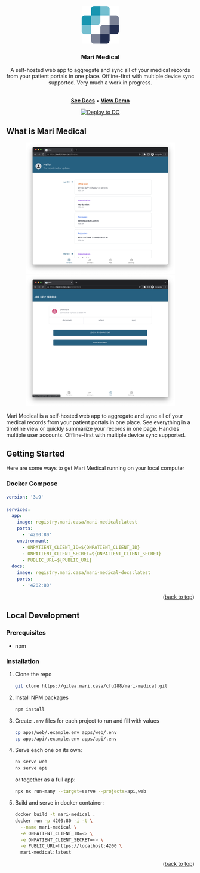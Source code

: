 <a name="readme-top"></a>

<div align="center">
  <img src="./images/logo.png" width="100" height="100" />
  <h3 align="center">Mari Medical</h3>

  <p align="center">
    A self-hosted web app to aggregate and sync all of your medical records from your patient portals in one place. Offline-first with multiple device sync supported. Very much a work in progress.
  </p>
  <p align="center">
    <br />
    <a href="https://docs.mari.casa/"><strong>See Docs</strong></a>
    <span> • </span>
    <a href="https://medical.mari.casa/"><strong>View Demo</strong></a>
  </p>
</div>

<p align="center">
  <a href="https://cloud.digitalocean.com/apps/new?repo=https://github.com/cfu288/mari-medical/tree/main">
  <img src="https://www.deploytodo.com/do-btn-blue.svg" alt="Deploy to DO">
  </a>
</p>

## What is Mari Medical

<p align="center">
  <img src="./images/timeline.png" width="400" />
  <img src="./images/connections.png" width="400" />
</p>

Mari Medical is a self-hosted web app to aggregate and sync all of your medical records from your patient portals in one place. See everything in a timeline view or quickly summarize your records in one page. Handles multiple user accounts. Offline-first with multiple device sync supported.

## Getting Started

Here are some ways to get Mari Medical running on your local computer

### Docker Compose

```yaml
version: '3.9'

services:
  app:
    image: registry.mari.casa/mari-medical:latest
    ports:
      - '4200:80'
    environment:
      - ONPATIENT_CLIENT_ID=${ONPATIENT_CLIENT_ID}
      - ONPATIENT_CLIENT_SECRET=${ONPATIENT_CLIENT_SECRET}
      - PUBLIC_URL=${PUBLIC_URL}
  docs:
    image: registry.mari.casa/mari-medical-docs:latest
    ports:
      - '4202:80'
```

<p align="right">(<a href="#readme-top">back to top</a>)</p>

## Local Development

### Prerequisites

- npm

### Installation

1. Clone the repo

   ```sh
   git clone https://gitea.mari.casa/cfu288/mari-medical.git
   ```

2. Install NPM packages

   ```sh
   npm install
   ```

3. Create `.env` files for each project to run and fill with values

   ```sh
   cp apps/web/.example.env apps/web/.env
   cp apps/api/.example.env apps/api/.env
   ```

4. Serve each one on its own:

   ```bash
   nx serve web
   nx serve api
   ```

   or together as a full app:

   ```bash
   npx nx run-many --target=serve --projects=api,web
   ```

5. Build and serve in docker container:

   ```bash
   docker build -t mari-medical .
   docker run -p 4200:80 -i -t \
     --name mari-medical \
     -e ONPATIENT_CLIENT_ID=<> \
     -e ONPATIENT_CLIENT_SECRET=<> \
     -e PUBLIC_URL=https://localhost:4200 \
     mari-medical:latest
   ```

<p align="right">(<a href="#readme-top">back to top</a>)</p>
